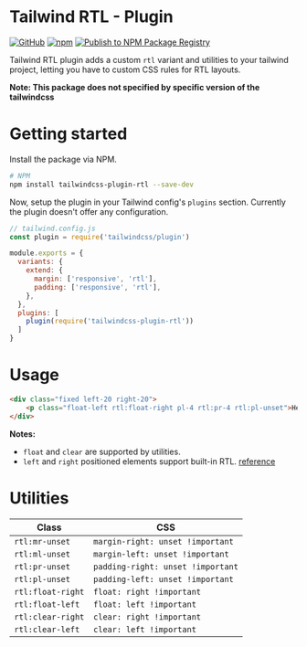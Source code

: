 # Tailwind RTL - Plugin
[![GitHub](https://img.shields.io/github/license/vhidvz/tailwindcss-plugin-rtl)](https://github.com/vhidvz/tailwindcss-plugin-rtl)
[![npm](https://img.shields.io/npm/v/tailwindcss-plugin-rtl)](https://www.npmjs.com/package/tailwindcss-plugin-rtl)
[![Publish to NPM Package Registry](https://github.com/vhidvz/tailwindcss-plugin-rtl/actions/workflows/npm-ci.yml/badge.svg)](https://github.com/vhidvz/tailwindcss-plugin-rtl/actions/workflows/npm-ci.yml)

Tailwind RTL plugin adds a custom `rtl` variant and utilities to your tailwind project,
letting you have to custom CSS rules for RTL layouts.

**Note: This package does not specified by specific version of the tailwindcss**

# Getting started

Install the package via NPM.

```bash
# NPM
npm install tailwindcss-plugin-rtl --save-dev
```

Now, setup the plugin in your Tailwind config's `plugins` section.
Currently the plugin doesn't offer any configuration.

```js
// tailwind.config.js
const plugin = require('tailwindcss/plugin')

module.exports = {
  variants: {
    extend: {
      margin: ['responsive', 'rtl'],
      padding: ['responsive', 'rtl'],
    },
  },
  plugins: [
    plugin(require('tailwindcss-plugin-rtl'))
  ]
}
```

# Usage

```html
<div class="fixed left-20 right-20">
	<p class="float-left rtl:float-right pl-4 rtl:pr-4 rtl:pl-unset">Hello World.</p>
</div>
```

**Notes:**
  - ```float``` and ```clear``` are supported by utilities.
  - ```left``` and ```right``` positioned elements support built-in RTL. [reference](https://developer.mozilla.org/en-US/docs/Web/CSS/right#declaring_both_left_and_right)

# Utilities

 **Class**       | **CSS**                         
-----------------|---------------------------------
 ```rtl:mr-unset```    | ```margin-right: unset !important```
 ```rtl:ml-unset```    | ```margin-left: unset !important```
 ```rtl:pr-unset```    | ```padding-right: unset !important```
 ```rtl:pl-unset```    | ```padding-left: unset !important```
 ```rtl:float-right``` | ```float: right !important```
 ```rtl:float-left```  | ```float: left !important```
 ```rtl:clear-right``` | ```clear: right !important```
 ```rtl:clear-left```  | ```clear: left !important```
